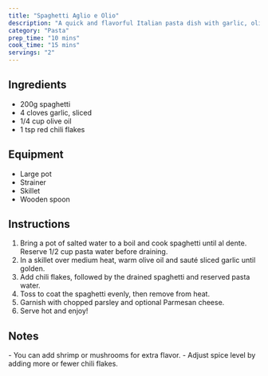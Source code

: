 ```yaml
---
title: "Spaghetti Aglio e Olio"
description: "A quick and flavorful Italian pasta dish with garlic, olive oil, and chili flakes."
category: "Pasta"
prep_time: "10 mins"
cook_time: "15 mins"
servings: "2"
---
```

<link rel="stylesheet" href="styles.css"/>

## Ingredients

<div class="ingredient-card">
    <ul>
    <li>200g spaghetti</li>
    <li>4 cloves garlic, sliced</li>
    <li>1/4 cup olive oil</li>
    <li>1 tsp red chili flakes</li>
</div>

## Equipment

<div class="equipment-card">
<ul>
<li>Large pot</li>
<li>Strainer</li>
<li>Skillet</li>
<li>Wooden spoon</li>
</div>

## Instructions

<div class="instruction-card">

1. Bring a pot of salted water to a boil and cook spaghetti until al dente. Reserve 1/2 cup pasta water before draining.
2. In a skillet over medium heat, warm olive oil and sauté sliced garlic until golden.
3. Add chili flakes, followed by the drained spaghetti and reserved pasta water.
4. Toss to coat the spaghetti evenly, then remove from heat.
5. Garnish with chopped parsley and optional Parmesan cheese.
6. Serve hot and enjoy!
</div>

## Notes

<div class="notes-card">
- You can add shrimp or mushrooms for extra flavor.
- Adjust spice level by adding more or fewer chili flakes.
</div>
